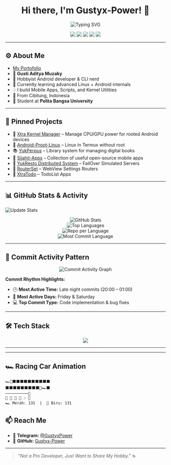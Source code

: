 <h1 align="center">Hi there, I'm Gustyx-Power! 👋</h1>

<p align="center">
  <img src="https://readme-typing-svg.herokuapp.com?font=Fira+Code&size=22&pause=1000&color=36BCF7&center=true&vCenter=true&width=500&lines=Android+Tinkerer;Developers+in+Open+Source+Projects;Power+User+Explorer;Loves+to+Build+Things;Welcome+to+My+GitHub!" alt="Typing SVG" />
</p>

<p align="center">
  <a href="https://t.me/GustyxPower"><img src="https://img.shields.io/badge/Telegram-Contact-blue?logo=telegram" /></a>
  <img src="https://img.shields.io/badge/OS-Android-green?logo=android" />
  <img src="https://img.shields.io/badge/Code%20Editor-Jetbrains-blue?logo=jetbrains" />
  <img src="https://img.shields.io/badge/Language-Kotlin-purple?logo=kotlin" />
  <img src="https://img.shields.io/badge/University-Pelita%20Bangsa%20University-orange" />
</p>

---

## ⚙️ About Me
- [My Portofolio](https://gustyx-power.github.io/My-Portofolio/)
- 📇 **Gusti Aditya Muzaky**
- 🔧 Hobbyist Android developer & CLI nerd
- 🌱 Currently learning advanced Linux + Android internals
- 💡 I build Mobile Apps, Scripts, and Kernel Utilities
- 📍 From Cibitung, Indonesia
- 🏫 Student at **Pelita Bangsa University**

---

## 🚀 Pinned Projects
- 🔩 [Xtra Kernel Manager](https://github.com/Gustyx-Power/Xtra-Kernel-Manager) – Manage CPU/GPU power for rooted Android devices  
- 🐧 [Android-Proot-Linux](https://github.com/Gustyx-Power/Android-Proot-Linux) – Linux in Termux without root  
- 📚 [YukPerpus](https://github.com/Gustyx-Power/YukPerpus) – Library system for managing digital books  
- 📱 [Sijahit-Apps](https://github.com/Gustyx-Power/Sijahit-Apps) – Collection of useful open-source mobile apps
- 🛜 [YukResto Distributed System](https://github.com/Gustyx-Power/YukResto---Distributed-System---FailOver) – FailOver Simulated Servers
- 🛜 [RouterSet](https://github.com/Gustyx-Power/RouterSet-Mobile-Apps) – WebView Settings Routers
- 📝 [XtraTodo](https://github.com/Gustyx-Power/XtraTodo) – TodoList Apps

---

## 📊 GitHub Stats & Activity

![Update Stats](https://github.com/Gustyx-Power/Gustyx-Power/workflows/Update%20GitHub%20Stats/badge.svg)

<p align="center">
  <img src="https://github-readme-stats.vercel.app/api?username=Gustyx-Power&show_icons=true&theme=tokyonight&hide_title=true&count_private=true&cache_bust=2" alt="GitHub Stats" />
  <br>
  <img src="https://github-readme-stats.vercel.app/api/top-langs/?username=Gustyx-Power&layout=compact&theme=tokyonight" alt="Top Languages" />
  <br>
  <img src="https://github-profile-summary-cards.vercel.app/api/cards/repos-per-language?username=Gustyx-Power&theme=tokyonight" alt="Repo per Language" />
  <br>
  <img src="https://github-profile-summary-cards.vercel.app/api/cards/most-commit-language?username=Gustyx-Power&theme=tokyonight" alt="Most Commit Language" />
</p>

---

## 📅 Commit Activity Pattern

<p align="center">
  <img src="https://github-readme-activity-graph.vercel.app/graph?username=Gustyx-Power&theme=tokyo-night" alt="Commit Activity Graph" />
</p>

**Commit Rhythm Highlights:**
- 🕒 **Most Active Time:** Late night commits (20:00 – 01:00)
- 📆 **Most Active Days:** Friday & Saturday
- 💻 **Top Commit Type:** Code implementation & bug fixes

---

## 🛠 Tech Stack

<p align="center">
  <img src="https://skillicons.dev/icons?i=kotlin,dart,flutter,androidstudio,python,bash,linux,html,css,git,vim,github" />
</p>

---

---

## 🏎️ Racing Car Animation

<!--START_ANIMATION-->
```
🏎️💨⬛⬛⬛⬛⬛⬛⬛⬛⬛⬛
⬛⬛⬛⬛⬛⬛⬛⬛⬛💨🏎️⬛
──────────🏁
🍿 💃 🍿 🎉 🎶 💃 
🏎️ Merah: 131  |  💨 Biru: 131
```
<!--END_ANIMATION-->

## 📫 Reach Me
- 🔹 **Telegram:** [@GustyxPower](https://t.me/GustyxPower)  
- 🔹 **GitHub:** [Gustyx-Power](https://github.com/Gustyx-Power)

---

> _"Not a Pro Developer, Just Want to Share My Hobby."_ ☕
